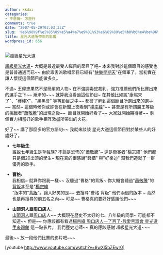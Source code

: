 ```yaml
---
author: kkdai
categories:
- 不惡搞~ 怎麼行
comments: true
date: "2007-05-29T03:03:33Z"
slug: '%e6%98%9f%e5%85%89%e5%a4%a7%e9%81%93%e6%89%80%e5%b8%b6%e4%be%86%e7%9a%84%e5%bd%b1%e9%9f%bf'
title: 星光大道所帶來的影響
wordpress_id: 656
---
```


![超級星光大道](http://www.chinatv.com.tw/ctv_entertainment/entertainment_2/44/title.jpg)

[超級星光大道](http://www.wretch.cc/blog/millionstar)~ 大概是最近最受人矚目的節目了吧~ 本來我對於這個節目的感受也是普普通通而已~~ 由於毒舌派歌唱節目已經有"[快樂星期天](http://tvking.com.tw/modules/newbb/viewforum.php?forum=5)"在領軍了。當初實在讓人懷疑這個節目能做多久。

不過~ 王偉忠果然不是簡單的人物~ 在不強調毒蛇裁判、強力推薦他們所比賽出來的選手之下~~ 漸漸的~~~ 就算我沒看過這個節目~ 在其他比如說"康熙來了"、"棒棒X"、"黑黑會" 等等節目之中~~ 都會了解到這個節目所選出來的選手~~ 當然~ 這個時候你或許會在新聞上面看到"[楊宗緯](http://news.google.com.tw/news?complete=1&hl=zh-TW&um=1&ct=title&ie=UTF-8&q=%E6%A5%8A%E5%AE%97%E7%B7%AF)"~~ 甚至是有所謂魔王等級的挑戰者"[蕭敬騰](http://news.google.com.tw/news?complete=1&hl=zh-TW&um=1&ct=title&ie=UTF-8&q=%E8%95%AD%E6%95%AC%E9%A8%B0)"的出現之後~~  節目就開始好看了~~ 大家就開始期待著~~ 兩個實力相當好的歌手相互激盪所帶出的火花。

好了~~ 講了那麼多的官方語句~~ 我就來談談 星光大道這個節目對於某些人的好處好了。

  * **七年級生**:   
誰說七年級生是草莓族? 不論是恐怖的"[蕭敬騰](http://news.google.com.tw/news?complete=1&hl=zh-TW&um=1&ct=title&ie=UTF-8&q=%E8%95%AD%E6%95%AC%E9%A8%B0)"~ 還是衛冕者"[楊宗緯](http://news.google.com.tw/news?complete=1&hl=zh-TW&um=1&ct=title&ie=UTF-8&q=%E6%A5%8A%E5%AE%97%E7%B7%AF)" 他們都只是個20出頭的學生~ 現在真的很感謝"錢櫃" 與"好樂迪" 幫我們造就了一群優秀的歌手。  

  * **曹格:**  
我相信~ 就算你跟我一樣~~ 沒聽過"曹格"的背叛~ 你大概會聽過"[蕭敬騰](http://news.google.com.tw/news?complete=1&hl=zh-TW&um=1&ct=title&ie=UTF-8&q=%E8%95%AD%E6%95%AC%E9%A8%B0)"的[背叛](http://www.wretch.cc/blog/mika4u&article_id=16469085)甚至是"[楊宗緯  
](http://news.google.com.tw/news?complete=1&hl=zh-TW&um=1&ct=title&ie=UTF-8&q=%E6%A5%8A%E5%AE%97%E7%B7%AF)"版本的"[背叛](http://www.im.tv/vlog/personal/372405/1705497)"。讓人好笑的是~~ 去搜尋"曹格 背叛" 他們兩個的版本 ~ 竟然也是再搜尋的前五名之內~~ 可見~~ 曹格真的要好好感謝他們~~~  

  * **山頂洞人跟周口店人**:  
[山頂洞人](http://zh.wikipedia.org/w/index.php?title=%E5%B1%B1%E9%A1%B6%E6%B4%9E%E4%BA%BA&variant=zh-tw)跟[周口店](http://zh.wikipedia.org/w/index.php?title=%E5%91%A8%E5%8F%A3%E5%BA%97&variant=zh-tw)人~~ 大概現在歷史不太好的七、八年級的同學~ 可能都不知道~~ 但是~~ 你應該都有看過[楊宗緯 周口店人一了百了-我愛黑澀會 星光選手來踢館](http://www.youtube.com/watch?v=JBq2ziwACXw) 這一點影片。 我們歷史老師~~ 真的應該感謝 超級星光大道~~~

最後~~ 放一段他們比賽的影片吧~~~


[youtube http://www.youtube.com/watch?v=8wXl5bZEwr0]

